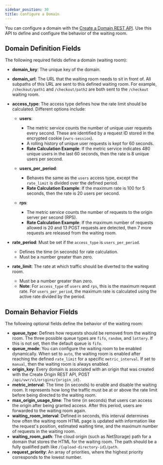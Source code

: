 ```yaml
---
sidebar_position: 30
title: Configure a Domain
---
```


You can configure a domain with the [Create a Domain REST API](https://www.macrometa.com/docs/apiVwrs#/operations/createDomain). Use this API to define and configure the behavior of the waiting room.

## Domain Definition Fields

The following required fields define a domain (waiting room):

- **domain_key**: The unique key of the domain.
- **domain_url**: The URL that the waiting room needs to sit in front of. All subpaths of this URL are sent to this defined waiting room. For example, `/checkout/path1` and `/checkout/path2` are both sent to the `/checkout` waiting room.
- **access_type**: The access type defines how the rate limit should be calculated. Different options include:
  - **users**:
    - The metric service counts the number of unique user requests every second. These are identified by a request ID stored in the encrypted cookie (`vwrs-session`).
    - A rolling history of unique user requests is kept for 60 seconds.
    - **Rate Calculation Example**: If the metric service indicates 480 unique users in the last 60 seconds, then the rate is 8 unique users per second.
  
  - **users_per_period**:
    - Behaves the same as the `users` access type, except the `rate_limit` is divided over the defined period.
    - **Rate Calculation Example**: If the maximum rate is 100 for 5 seconds, then the rate is 20 users per second.
  
  - **rps**:
    - The metric service counts the number of requests to the origin server per second (RPS).
    - **Rate Calculation Example**: If the maximum number of requests allowed is 20 and 13 POST requests are detected, then 7 more requests are released from the waiting room.
  
- **rate_period**: Must be set if the `access_type` is `users_per_period`.
  - Defines the time (in seconds) for rate calculation.
  - Must be a number greater than zero.

- **rate_limit**: The rate at which traffic should be diverted to the waiting room.
  - Must be a number greater than zero.
  - **Note**: For `access_type` of `users` and `rps`, this is the maximum request rate. For `users_per_period`, the maximum rate is calculated using the active rate divided by the period.

## Domain Behavior Fields

The following optional fields define the behavior of the waiting room:

- **queue_type**: Defines how requests should be removed from the waiting room. The three possible queue types are `fifo`, `random`, and `lottery`. If this is not set, then the default queue is `fifo`.
- **queue_mode**: You can configure the waiting room to be enabled dynamically. When set to `auto`, the waiting room is enabled after reaching the defined `rate_limit` for a specific `metric_interval`. If set to `manual`, then the waiting room is always enabled.
- **origin_key**: Every domain is associated with an origin that was created with the Create Origin REST API, POST `/api/vwr/v1/origins/{origin_id}`.
- **metric_interval**: The time (in seconds) to enable and disable the waiting room. It represents how long the traffic must be at or above the rate limit before being directed to the waiting room.
- **max_origin_usage_time**: The time (in seconds) that users can access the origin after being granted access. After this period, users are forwarded to the waiting room again.
- **waiting_room_interval**: Defined in seconds, this interval determines how often the waiting room HTML page is updated with information like the request's position, estimated waiting time, and the maximum number of requests in the waiting room.
- **waiting_room_path**: The cloud origin (such as NetStorage) path for a domain that stores the HTML for the waiting room. The path should be a fully qualified path like `/{upload-directory-id}/path`.
- **request_priority**: An array of priorities, where the highest priority corresponds to the lowest number.

